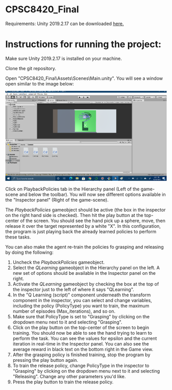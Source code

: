 # CPSC8420_Final
Requirements: 
Unity 2019.2.17 can be downloaded [here.](https://unity3d.com/get-unity/download/archive)

# Instructions for running the project:
Make sure Unity 2019.2.17 is installed on your machine.

Clone the git repository.

Open "CPSC8420_Final\Assets\Scenes\Main.unity". You will see a window open similar to the image below:

![alt text](https://github.com/RECanales/CPSC8420_Final/blob/main/Unity_start.png)

Click on PlaybackPolicies tab in the Hierarchy panel (Left of the game-scene and below the toolbar). You will now see different options available in the "Inspector panel" (Right of the game-scene).

The *PlaybackPolicies* gameobject should be active (the box in the inspector on the right hand side is checked). Then hit the play button at the top-center of the screen. You should see the hand pick up a sphere, move, then release it over the target represented by a white "X". In this configuration, the program is just playing back the already learned policies to perform these tasks.

You can also make the agent re-train the policies fo grasping and releasing by doing the following:

1. Uncheck the *PlaybackPolicies* gameobject. 
2. Select the *QLearning* gameobject in the Hierarchy panel on the left. A new set of options should be available in the Inspector panel on the right.
3. Activate the *QLearning* gameobject by checking the box at the top of the inspector just to the left of where it says "QLearning". 
4. In the "Q Learning (script)" component underneath the transform component in the inspector, you can select and change variables, including the policy (PolicyType) you want to train, the maximum number of episodes (Max_iterations), and so on. 
5. Make sure that PolicyType is set to "Grasping" by clicking on the dropdown menu next to it and selecting "Grasping".
6. Click on the play button on the top-center of the screen to begin training. You should now be able to see the hand trying to learn to perform the task. You can see the values for epsilon and the current iteration in real-time in the Inspector panel. You can also see the average reward in black text on the bottom right in the Game view.
7. After the grasping policy is finished training, stop the program by pressing the play button again.
8. To train the release policy, change PolicyType in the inspector to "Grasping" by clicking on the dropdown menu next to it and selecting "Releasing". Change any other parameters you'd like.
9. Press the play button to train the release policy.
